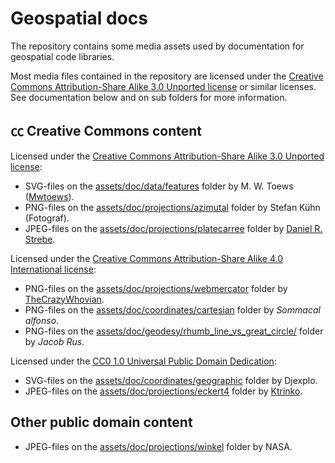 # Geospatial docs 

The repository contains some media assets used by documentation for geospatial code libraries.

Most media files contained in the repository are licensed under the [Creative Commons Attribution-Share Alike 3.0 Unported license](https://creativecommons.org/licenses/by-sa/3.0/deed.en) or similar licenses. See documentation below and on sub folders for more information.

## ㏄ Creative Commons content

Licensed under the [Creative Commons Attribution-Share Alike 3.0 Unported license](https://creativecommons.org/licenses/by-sa/3.0/deed.en):
* SVG-files on the [assets/doc/data/features](assets/doc/data/features) folder by M. W. Toews ([Mwtoews](https://commons.wikimedia.org/wiki/User:Mwtoews)).
* PNG-files on the [assets/doc/projections/azimutal](assets/doc/projections/azimutal) folder by Stefan Kühn (Fotograf).
* JPEG-files on the [assets/doc/projections/platecarree](assets/doc/projections/platecarree) folder by [Daniel R. Strebe](https://commons.wikimedia.org/wiki/User:Strebe). 

Licensed under the [Creative Commons Attribution-Share Alike 4.0 International license](https://creativecommons.org/licenses/by-sa/4.0/deed.en):
* PNG-files on the [assets/doc/projections/webmercator](assets/doc/projections/webmercator) folder by [TheCrazyWhovian](https://commons.wikimedia.org/wiki/User:TheCrazyWhovian).
* PNG-files on the [assets/doc/coordinates/cartesian](assets/doc/coordinates/cartesian) folder by *Sommacal alfonso*.
* PNG-files on the [assets/doc/geodesy/rhumb_line_vs_great_circle/](assets/doc/geodesy/rhumb_line_vs_great_circle/) folder by *Jacob Rus*.

Licensed under the [CC0 1.0 Universal Public Domain Dedication](https://creativecommons.org/publicdomain/zero/1.0/deed.en):
* SVG-files on the [assets/doc/coordinates/geographic](assets/doc/coordinates/geographic) folder by Djexplo.
* JPEG-files on the [assets/doc/projections/eckert4](assets/doc/projections/eckert4) folder by [Ktrinko](https://commons.wikimedia.org/wiki/User:Ktrinko).

## Other public domain content

* JPEG-files on the [assets/doc/projections/winkel](assets/doc/projections/winkel) folder by NASA.
